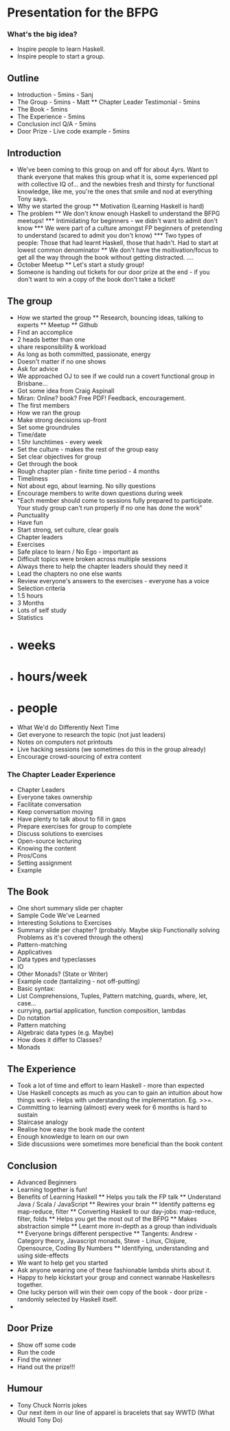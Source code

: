 # Presentation for the BFPG

### What's the big idea?
* Inspire people to learn Haskell.  
* Inspire people to start a group.

## Outline
* Introduction - 5mins - Sanj
* The Group - 5mins - Matt
** Chapter Leader Testimonial - 5mins
* The Book - 5mins
* The Experience - 5mins
* Conclusion incl Q/A - 5mins
* Door Prize - Live code example - 5mins


## Introduction
* We've been coming to this group on and off for about 4yrs. Want to thank everyone that makes this group what it is, some experienced ppl with collective IQ of... and the newbies fresh and thirsty for functional knowledge, like me, you're the ones that smile and nod at everything Tony says.
* Why we started the group
** Motivation (Learning Haskell is hard)
* The problem
** We don't know enough Haskell to understand the BFPG meetups!
*** Intimidating for beginners - we didn't want to admit don't know
*** We were part of a culture amongst FP beginners of pretending to understand (scared to admit you don't know)
*** Two types of people: Those that had learnt Haskell, those that hadn't. Had to start at lowest common denominator
** We don't have the moitivation/focus to get all the way through the book without getting distracted.
....
* October Meetup
** Let's start a study group!
* Someone is handing out tickets for our door prize at the end - if you don't want to win a copy of the book don't take a ticket!



## The group
* How we started the group
** Research, bouncing ideas, talking to experts
** Meetup
** Github
* Find an accomplice
 * 2 heads better than one
 * share responsibility & workload
  * As long as both committed, passionate, energy
   * Doesn't matter if no one shows
* Ask for advice
 * We approached OJ to see if we could run a covert functional group in Brisbane...
 * Got some idea from Craig Aspinall 
 * Miran: Online? book? Free PDF!  Feedback, encouragement.
* The first members
* How we ran the group
 * Make strong decisions up-front
 * Set some groundrules
  * Time/date
  * 1.5hr lunchtimes - every week
  * Set the culture - makes the rest of the group easy
  * Set clear objectives for group 
   * Get through the book
   * Rough chapter plan - finite time period - 4 months
   * Timeliness
  * Not about ego, about learning. No silly questions
  * Encourage members to write down questions during week
  * "Each member should come to sessions fully prepared to participate. Your study group can't run properly if no one has done the work"
  * Punctuality
  * Have fun
  * Start strong, set culture, clear goals
  * Chapter leaders
 * Exercises
 * Safe place to learn / No Ego - important as 
 * Difficult topics were broken across multiple sessions
 * Always there to help the chapter leaders should they need it
 * Lead the chapters no one else wants
 * Review everyone's answers to the exercises - everyone has a voice
* Selection criteria
 * 1.5 hours
 * 3 Months
 * Lots of self study
* Statistics
 * # weeks
 * # hours/week
 * # people
* What We'd do Differently Next Time
 * Get everyone to research the topic (not just leaders)
 * Notes on computers not printouts
 * Live hacking sessions (we sometimes do this in the group already)
 * Encourage crowd-sourcing of extra content

 
### The Chapter Leader Experience
* Chapter Leaders
 * Everyone takes ownership
 * Facilitate conversation
 * Keep conversation moving
 * Have plenty to talk about to fill in gaps
 * Prepare exercises for group to complete
 * Discuss solutions to exercises
 * Open-source lecturing
* Knowing the content
* Pros/Cons
* Setting assignment
 * Example


## The Book
* One short summary slide per chapter
* Sample Code We've Learned
 * Interesting Solutions to Exercises
 * Summary slide per chapter? (probably. Maybe skip Functionally solving Problems as it's covered through the others)
 * Pattern-matching
 * Applicatives
 * Data types and typeclasses
 * IO
 * Other Monads? (State or Writer)
* Example code (tantalizing - not off-putting)
 * Basic syntax: 
  * List Comprehensions, Tuples, Pattern matching, guards, where, let, case... 
  * currying, partial application, function composition, lambdas
 * Do notation
 * Pattern matching
 * Algebraic data types (e.g. Maybe)
  * How does it differ to Classes?
 * Monads


## The Experience
* Took a lot of time and effort to learn Haskell - more than expected
* Use Haskell concepts as much as you can to gain an intuition about how things work - Helps with understanding 
the implementation. Eg. >>=.
* Committing to learning (almost) every week for 6 months is hard to sustain
* Staircase analogy
* Realise how easy the book made the content
* Enough knowledge to learn on our own
* Side discussions were sometimes more beneficial than the book content
 
## Conclusion
* Advanced Beginners
* Learning together is fun!
* Benefits of Learning Haskell
** Helps you talk the FP talk
** Understand Java / Scala / JavaScript 
** Rewires your brain
** Identify patterns eg map-reduce, filter
** Converting Haskell to our day-jobs: map-reduce, filter, folds
** Helps you get the most out of the BFPG
** Makes abstraction simple
** Learnt more in-depth as a group than individuals
** Everyone brings different perspective
** Tangents: Andrew - Category theory, Javascript monads, Steve - Linux, Clojure, Opensource, Coding By Numbers
** Identifying, understanding and using side-effects
* We want to help get you started
 * Ask anyone wearing one of these fashionable lambda shirts about it.
 * Happy to help kickstart your group and connect wannabe Haskellesrs together.
* One lucky person will win their own copy of the book - door prize - randomly selected by Haskell itself.
* 

## Door Prize
* Show off some code
* Run the code
* Find the winner
* Hand out the prize!!!



## Humour
* Tony Chuck Norris jokes
* Our next item in our line of apparel is bracelets that say WWTD (What Would Tony Do)
